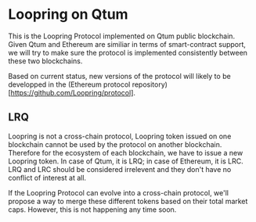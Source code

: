 # Loopring on Qtum

This is the Loopring Protocol implemented on Qtum public blockchain. Given Qtum and Ethereum are similiar in terms of smart-contract support, we will try to make sure the protocol is implemented consistently between these two blockchains.

Based on current status, new versions of the protocol will likely to be developped in the (Ethereum protocol repository)[https://github.com/Loopring/protocol].

## LRQ
Loopring is not a cross-chain protocol, Loopring token issued on one blockchain cannot be used by the protocol on another blockchain. Therefore for the ecosystem of each blockchain, we have to issue a new Loopring token. In case of Qtum, it is LRQ; in case of Ethereum, it is LRC. LRQ and LRC should be considered irrelevent and they don't have no conflict of interest at all.

If the Loopring Protocol can evolve into a cross-chain protocol, we'll propose a way to merge these different tokens based on their total market caps. However, this is not happening any time soon.
